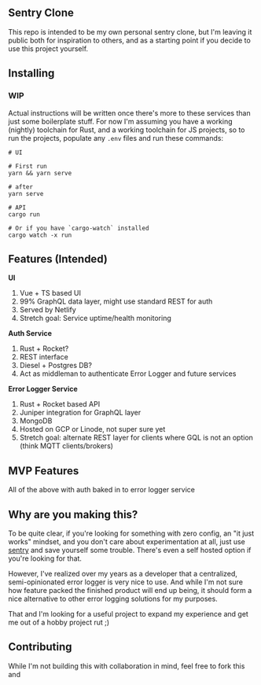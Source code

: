 ## Sentry Clone

This repo is intended to be my own personal sentry clone, but I'm leaving it public both for inspiration to others, and as a starting point if you decide to use this project yourself.

## Installing

### WIP
Actual instructions will be written once there's more to these services than just some boilerplate stuff. For now I'm assuming you have a working (nightly) toolchain for Rust, and a working toolchain for JS projects, so to run the projects, populate any `.env` files and run these commands:

```
# UI

# First run
yarn && yarn serve

# after
yarn serve

# API
cargo run

# Or if you have `cargo-watch` installed
cargo watch -x run
```



## Features (Intended)
**UI**
1. Vue + TS based UI
2. 99% GraphQL data layer, might use standard REST for auth
3. Served by Netlify
4. Stretch goal: Service uptime/health monitoring

**Auth Service**
1. Rust + Rocket?
2. REST interface
3. Diesel + Postgres DB?
4. Act as middleman to authenticate Error Logger and future services

**Error Logger Service**
1. Rust + Rocket based API
2. Juniper integration for GraphQL layer
3. MongoDB
3. Hosted on GCP or Linode, not super sure yet
4. Stretch goal: alternate REST layer for clients where GQL is not an option (think MQTT clients/brokers)

## MVP Features
All of the above with auth baked in to error logger service


## Why are you making this?
To be quite clear, if you're looking for something with zero config, an "it just works" mindset, and you don't care about experimentation at all, just use [sentry](sentry.io) and save yourself some trouble. There's even a self hosted option if you're looking for that.

However, I've realized over my years as a developer that a centralized, semi-opinionated error logger is very nice to use. And while I'm not sure how feature packed the finished product will end up being, it should form a nice alternative to other error logging solutions for my purposes.

That and I'm looking for a useful project to expand my experience and get me out of a hobby project rut ;)

## Contributing
While I'm not building this with collaboration in mind, feel free to fork this and 
